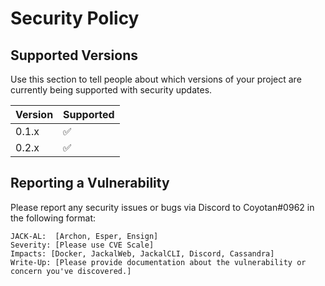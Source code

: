 # Security Policy

## Supported Versions

Use this section to tell people about which versions of your project are
currently being supported with security updates.

| Version | Supported          |
| ------- | ------------------ |
| 0.1.x   | :white_check_mark: |
| 0.2.x   | :white_check_mark: |

## Reporting a Vulnerability

Please report any security issues or bugs via Discord to Coyotan#0962 in the following format:

```
JACK-AL:  [Archon, Esper, Ensign]
Severity: [Please use CVE Scale]
Impacts: [Docker, JackalWeb, JackalCLI, Discord, Cassandra]
Write-Up: [Please provide documentation about the vulnerability or concern you've discovered.]
```
